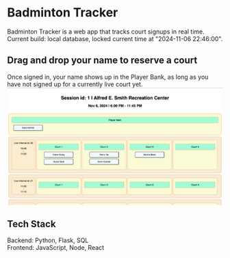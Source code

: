 # Badminton Tracker
Badminton Tracker is a web app that tracks court signups in real time. \
Current build: local database, locked current time at "2024-11-06 22:46:00".

## Drag and drop your name to reserve a court
Once signed in, your name shows up in the Player Bank, as long as you have not signed up for a currently live court yet.
![Badminton Tracker: Session Page](/resources/badminton-tracker.png)

## Tech Stack
Backend: Python, Flask, SQL \
Frontend: JavaScript, Node, React
